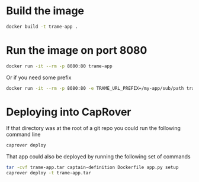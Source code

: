 # Build the image

```bash
docker build -t trame-app .
```

# Run the image on port 8080

```bash
docker run -it --rm -p 8080:80 trame-app
```

Or if you need some prefix

```bash
docker run -it --rm -p 8080:80 -e TRAME_URL_PREFIX=/my-app/sub/path trame-app
```


# Deploying into CapRover

If that directory was at the root of a git repo you could run the following command line

```bash
caprover deploy
```

That app could also be deployed by running the following set of commands

```bash
tar -cvf trame-app.tar captain-definition Dockerfile app.py setup
caprover deploy -t trame-app.tar
```
